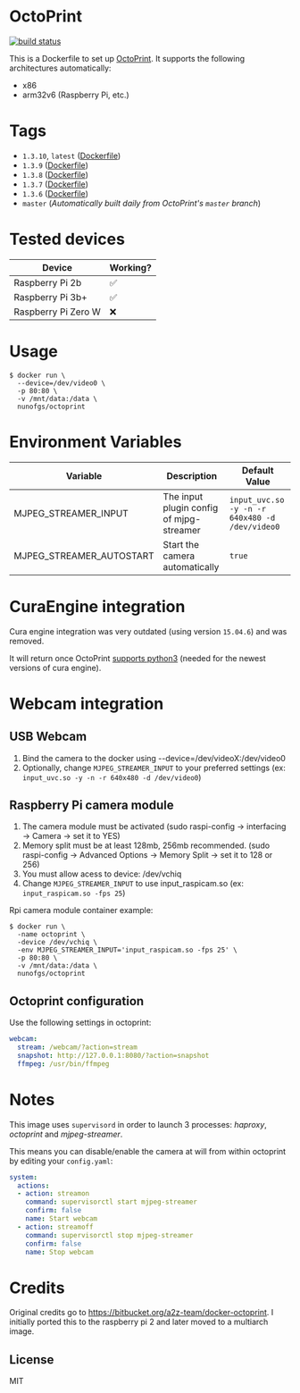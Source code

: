 # OctoPrint

[![build status][travis-image]][travis-url]

This is a Dockerfile to set up [OctoPrint](http://octoprint.org/). It supports the following architectures automatically:

- x86
- arm32v6 (Raspberry Pi, etc.)

# Tags

- `1.3.10`, `latest` ([Dockerfile](https://github.com/nunofgs/docker-octoprint/blob/master/Dockerfile))
- `1.3.9` ([Dockerfile](https://github.com/nunofgs/docker-octoprint/blob/master/Dockerfile))
- `1.3.8` ([Dockerfile](https://github.com/nunofgs/docker-octoprint/blob/master/Dockerfile))
- `1.3.7` ([Dockerfile](https://github.com/nunofgs/docker-octoprint/blob/master/Dockerfile))
- `1.3.6` ([Dockerfile](https://github.com/nunofgs/docker-octoprint/blob/master/Dockerfile))
- `master` (_Automatically built daily from OctoPrint's `master` branch_)

# Tested devices

| Device              | Working? |
| ------------------- | -------- |
| Raspberry Pi 2b     | ✅        |
| Raspberry Pi 3b+    | ✅        |
| Raspberry Pi Zero W | ❌        |

# Usage

```shell
$ docker run \
  --device=/dev/video0 \
  -p 80:80 \
  -v /mnt/data:/data \
  nunofgs/octoprint
```

# Environment Variables

| Variable                 | Description                              | Default Value                                  |
| ------------------------ | ---------------------------------------- | ---------------------------------------------- |
| MJPEG_STREAMER_INPUT     | The input plugin config of mjpg-streamer | `input_uvc.so -y -n -r 640x480 -d /dev/video0` |
| MJPEG_STREAMER_AUTOSTART | Start the camera automatically           | `true`                                         |

# CuraEngine integration

Cura engine integration was very outdated (using version `15.04.6`) and was removed.

It will return once OctoPrint [supports python3](https://github.com/foosel/OctoPrint/pull/1416#issuecomment-371878648) (needed for the newest versions of cura engine).

# Webcam integration

## USB Webcam
1. Bind the camera to the docker using --device=/dev/videoX:/dev/video0
2. Optionally, change `MJPEG_STREAMER_INPUT` to your preferred settings (ex: `input_uvc.so -y -n -r 640x480 -d /dev/video0`)

## Raspberry Pi camera module
1. The camera module must be activated (sudo raspi-config -> interfacing -> Camera -> set it to YES)
2. Memory split must be at least 128mb, 256mb recommended. (sudo raspi-config -> Advanced Options -> Memory Split -> set it to 128 or 256)
3. You must allow acess to device: /dev/vchiq
4. Change `MJPEG_STREAMER_INPUT` to use input_raspicam.so (ex: `input_raspicam.so -fps 25`)

Rpi camera module container example: 
```shell
$ docker run \
  -name octoprint \
  -device /dev/vchiq \
  -env MJPEG_STREAMER_INPUT='input_raspicam.so -fps 25' \
  -p 80:80 \
  -v /mnt/data:/data \
  nunofgs/octoprint
```

## Octoprint configuration

Use the following settings in octoprint:

```yaml
webcam:
  stream: /webcam/?action=stream
  snapshot: http://127.0.0.1:8080/?action=snapshot
  ffmpeg: /usr/bin/ffmpeg
```

# Notes

This image uses `supervisord` in order to launch 3 processes: _haproxy_, _octoprint_ and _mjpeg-streamer_.

This means you can disable/enable the camera at will from within octoprint by editing your `config.yaml`:

```yaml
system:
  actions:
  - action: streamon
    command: supervisorctl start mjpeg-streamer
    confirm: false
    name: Start webcam
  - action: streamoff
    command: supervisorctl stop mjpeg-streamer
    confirm: false
    name: Stop webcam
```

# Credits

Original credits go to https://bitbucket.org/a2z-team/docker-octoprint. I initially ported this to the raspberry pi 2 and later moved to a multiarch image.

## License

MIT

[travis-image]: https://img.shields.io/travis/nunofgs/docker-octoprint.svg?style=flat-square
[travis-url]: https://travis-ci.org/nunofgs/docker-octoprint
